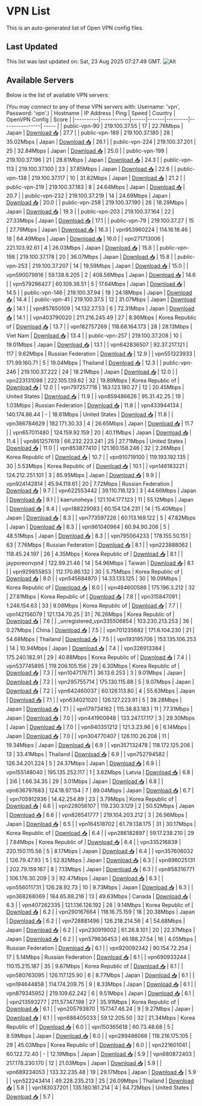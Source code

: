 # VPN List

This is an auto-generated list of Open VPN config files.

## Last Updated

This list was last updated on: Sat, 23 Aug 2025 07:27:49 GMT.
![Alt](https://repobeats.axiom.co/api/embed/186b98318ef1479477931607c1ad7d823f12451f.svg "Repobeats analytics image")

## Available Servers

Below is the list of available VPN servers:

(You may connect to any of these VPN servers with: Username: 'vpn', Password: 'vpn'.)
| Hostname | IP Address | Ping | Speed | Country | OpenVPN Config | Score |
|----------|------------|------|-------|---------|----------------| ----- |
| public-vpn-90 | 219.100.37.55 | 17 | 22.76Mbps | Japan | [Download 📥](./configs/server_0_JP.ovpn) | 27.7 |
| public-vpn-189 | 219.100.37.180 | 28 | 35.02Mbps | Japan | [Download 📥](./configs/server_1_JP.ovpn) | 26.1 |
| public-vpn-224 | 219.100.37.201 | 25 | 32.84Mbps | Japan | [Download 📥](./configs/server_2_JP.ovpn) | 25.0 |
| public-vpn-199 | 219.100.37.196 | 21 | 28.61Mbps | Japan | [Download 📥](./configs/server_3_JP.ovpn) | 24.3 |
| public-vpn-113 | 219.100.37.100 | 23 | 37.85Mbps | Japan | [Download 📥](./configs/server_4_JP.ovpn) | 22.6 |
| public-vpn-138 | 219.100.37.117 | 10 | 31.82Mbps | Japan | [Download 📥](./configs/server_5_JP.ovpn) | 21.2 |
| public-vpn-219 | 219.100.37.183 | 8 | 24.64Mbps | Japan | [Download 📥](./configs/server_6_JP.ovpn) | 20.7 |
| public-vpn-232 | 219.100.37.219 | 14 | 24.69Mbps | Japan | [Download 📥](./configs/server_7_JP.ovpn) | 20.0 |
| public-vpn-258 | 219.100.37.190 | 26 | 18.29Mbps | Japan | [Download 📥](./configs/server_8_JP.ovpn) | 19.3 |
| public-vpn-203 | 219.100.37.164 | 22 | 27.33Mbps | Japan | [Download 📥](./configs/server_9_JP.ovpn) | 17.1 |
| public-vpn-79 | 219.100.37.27 | 15 | 27.79Mbps | Japan | [Download 📥](./configs/server_10_JP.ovpn) | 16.3 |
| vpn953960224 | 114.16.18.46 | 18 | 64.49Mbps | Japan | [Download 📥](./configs/server_11_JP.ovpn) | 16.0 |
| vpn271713006 | 221.103.92.61 | 4 | 26.03Mbps | Japan | [Download 📥](./configs/server_12_JP.ovpn) | 15.8 |
| public-vpn-198 | 219.100.37.178 | 20 | 36.07Mbps | Japan | [Download 📥](./configs/server_13_JP.ovpn) | 15.8 |
| public-vpn-253 | 219.100.37.207 | 14 | 19.59Mbps | Japan | [Download 📥](./configs/server_14_JP.ovpn) | 15.0 |
| vpn590079916 | 59.138.6.205 | 2 | 408.58Mbps | Japan | [Download 📥](./configs/server_15_JP.ovpn) | 14.6 |
| vpn579286427 | 60.109.36.51 | 5 | 17.64Mbps | Japan | [Download 📥](./configs/server_16_JP.ovpn) | 14.5 |
| public-vpn-146 | 219.100.37.94 | 19 | 24.18Mbps | Japan | [Download 📥](./configs/server_17_JP.ovpn) | 14.4 |
| public-vpn-41 | 219.100.37.5 | 12 | 31.07Mbps | Japan | [Download 📥](./configs/server_18_JP.ovpn) | 14.1 |
| vpn857650109 | 14.132.27.53 | 6 | 72.31Mbps | Japan | [Download 📥](./configs/server_19_JP.ovpn) | 14.1 |
| vpn403790020 | 211.216.245.49 | 27 | 8.96Mbps | Korea Republic of | [Download 📥](./configs/server_20_KR.ovpn) | 13.7 |
| vpn182757269 | 118.68.164.173 | 28 | 28.13Mbps | Viet Nam | [Download 📥](./configs/server_21_VN.ovpn) | 13.4 |
| public-vpn-257 | 219.100.37.208 | 10 | 19.01Mbps | Japan | [Download 📥](./configs/server_22_JP.ovpn) | 13.1 |
| vpn642836507 | 92.37.217.121 | 117 | 9.62Mbps | Russian Federation | [Download 📥](./configs/server_23_RU.ovpn) | 12.9 |
| vpn551323933 | 171.99.160.71 | 5 | 19.04Mbps | Thailand | [Download 📥](./configs/server_24_TH.ovpn) | 12.3 |
| public-vpn-246 | 219.100.37.222 | 24 | 18.21Mbps | Japan | [Download 📥](./configs/server_25_JP.ovpn) | 12.0 |
| vpn223131098 | 222.105.139.62 | 32 | 19.89Mbps | Korea Republic of | [Download 📥](./configs/server_26_KR.ovpn) | 12.0 |
| vpn797257716 | 163.123.180.27 | 12 | 20.45Mbps | United States | [Download 📥](./configs/server_27_US.ovpn) | 11.9 |
| vpn859486626 | 95.31.42.25 | 19 | 1.03Mbps | Russian Federation | [Download 📥](./configs/server_28_RU.ovpn) | 11.8 |
| vpn433944134 | 140.174.86.44 | - | 18.61Mbps | United States | [Download 📥](./configs/server_29_US.ovpn) | 11.8 |
| vpn386784629 | 182.171.30.33 | 4 | 26.65Mbps | Japan | [Download 📥](./configs/server_30_JP.ovpn) | 11.7 |
| vpn657011480 | 124.159.92.159 | 20 | 40.11Mbps | Japan | [Download 📥](./configs/server_31_JP.ovpn) | 11.4 |
| vpn861257619 | 66.232.223.241 | 25 | 27.71Mbps | United States | [Download 📥](./configs/server_32_US.ovpn) | 11.0 |
| vpn853877410 | 121.160.158.246 | 32 | 2.26Mbps | Korea Republic of | [Download 📥](./configs/server_33_KR.ovpn) | 10.7 |
| vpn910719100 | 119.193.192.135 | 30 | 5.53Mbps | Korea Republic of | [Download 📥](./configs/server_34_KR.ovpn) | 10.1 |
| vpn146183221 | 124.212.251.101 | 3 | 85.95Mbps | Japan | [Download 📥](./configs/server_35_JP.ovpn) | 9.9 |
| vpn924142814 | 45.94.119.61 | 20 | 7.72Mbps | Russian Federation | [Download 📥](./configs/server_36_RU.ovpn) | 9.7 |
| vpn622553442 | 39.110.116.123 | 3 | 44.66Mbps | Japan | [Download 📥](./configs/server_37_JP.ovpn) | 9.1 |
| kaerunoheya | 121.104.177.123 | 11 | 55.12Mbps | Japan | [Download 📥](./configs/server_38_JP.ovpn) | 8.4 |
| vpn188229083 | 60.154.124.231 | 14 | 15.40Mbps | Japan | [Download 📥](./configs/server_39_JP.ovpn) | 8.3 |
| vpn773597226 | 60.113.169.122 | 5 | 47.82Mbps | Japan | [Download 📥](./configs/server_40_JP.ovpn) | 8.3 |
| vpn961040964 | 60.94.90.206 | 5 | 48.51Mbps | Japan | [Download 📥](./configs/server_41_JP.ovpn) | 8.3 |
| vpn795064233 | 178.155.50.151 | 63 | 7.76Mbps | Russian Federation | [Download 📥](./configs/server_42_RU.ovpn) | 8.1 |
| vpn223888062 | 118.45.24.197 | 26 | 4.35Mbps | Korea Republic of | [Download 📥](./configs/server_43_KR.ovpn) | 8.1 |
| jayporeonvpn4 | 122.99.21.46 | 14 | 54.96Mbps | Taiwan | [Download 📥](./configs/server_44_TW.ovpn) | 8.1 |
| vpn929855853 | 112.170.86.132 | 30 | 5.75Mbps | Korea Republic of | [Download 📥](./configs/server_45_KR.ovpn) | 8.0 |
| vpn545684870 | 14.33.133.125 | 30 | 16.09Mbps | Korea Republic of | [Download 📥](./configs/server_46_KR.ovpn) | 8.0 |
| vpn484600586 | 175.196.3.212 | 32 | 27.81Mbps | Korea Republic of | [Download 📥](./configs/server_47_KR.ovpn) | 7.8 |
| vpn315847091 | 1.246.154.63 | 33 | 9.08Mbps | Korea Republic of | [Download 📥](./configs/server_48_KR.ovpn) | 7.7 |
| vpn142156079 | 121.134.70.25 | 31 | 76.26Mbps | Korea Republic of | [Download 📥](./configs/server_49_KR.ovpn) | 7.6 |
| _unregistered_vpn335506854 | 103.230.213.253 | 36 | 0.27Mbps | China | [Download 📥](./configs/server_50_CN.ovpn) | 7.5 |
| vpn701235682 | 171.6.104.230 | 21 | 54.68Mbps | Thailand | [Download 📥](./configs/server_51_TH.ovpn) | 7.5 |
| vpn193195706 | 153.135.106.253 | 14 | 10.94Mbps | Japan | [Download 📥](./configs/server_52_JP.ovpn) | 7.4 |
| vpn326913384 | 175.240.182.91 | 29 | 40.88Mbps | Korea Republic of | [Download 📥](./configs/server_53_KR.ovpn) | 7.4 |
| vpn537745895 | 119.206.105.156 | 29 | 6.30Mbps | Korea Republic of | [Download 📥](./configs/server_54_KR.ovpn) | 7.3 |
| vpn104717671 | 36.13.6.253 | 3 | 9.01Mbps | Japan | [Download 📥](./configs/server_55_JP.ovpn) | 7.2 |
| vpn295755714 | 175.130.115.88 | 5 | 9.07Mbps | Japan | [Download 📥](./configs/server_56_JP.ovpn) | 7.2 |
| vpn642460037 | 60.126.113.80 | 4 | 55.63Mbps | Japan | [Download 📥](./configs/server_57_JP.ovpn) | 7.1 |
| vpn634021020 | 126.127.223.91 | 5 | 38.28Mbps | Japan | [Download 📥](./configs/server_58_JP.ovpn) | 7.1 |
| vpn179734162 | 115.38.83.183 | 11 | 77.31Mbps | Japan | [Download 📥](./configs/server_59_JP.ovpn) | 7.0 |
| vpn441900948 | 133.247.17.117 | 3 | 29.30Mbps | Japan | [Download 📥](./configs/server_60_JP.ovpn) | 7.0 |
| vpn940351212 | 121.3.23.96 | 6 | 6.14Mbps | Japan | [Download 📥](./configs/server_61_JP.ovpn) | 7.0 |
| vpn304770407 | 126.110.26.208 | 11 | 19.34Mbps | Japan | [Download 📥](./configs/server_62_JP.ovpn) | 6.9 |
| vpn357132478 | 118.172.125.206 | 13 | 33.41Mbps | Thailand | [Download 📥](./configs/server_63_TH.ovpn) | 6.9 |
| vpn752794582 | 126.34.201.224 | 5 | 24.37Mbps | Japan | [Download 📥](./configs/server_64_JP.ovpn) | 6.9 |
| vpn155148040 | 195.135.252.117 | 1 | 3.62Mbps | Latvia | [Download 📥](./configs/server_65_LV.ovpn) | 6.8 |
| 2i6 | 1.66.34.35 | 29 | 3.01Mbps | Japan | [Download 📥](./configs/server_66_JP.ovpn) | 6.8 |
| vpn636797683 | 124.18.97.154 | 7 | 89.04Mbps | Japan | [Download 📥](./configs/server_67_JP.ovpn) | 6.7 |
| vpn705912936 | 14.42.254.89 | 23 | 3.79Mbps | Korea Republic of | [Download 📥](./configs/server_68_KR.ovpn) | 6.6 |
| vpn226056107 | 119.230.3.129 | 2 | 50.52Mbps | Japan | [Download 📥](./configs/server_69_JP.ovpn) | 6.6 |
| vpn826541777 | 219.104.203.212 | 3 | 26.96Mbps | Japan | [Download 📥](./configs/server_70_JP.ovpn) | 6.5 |
| vpn164518702 | 61.79.138.175 | 31 | 30.17Mbps | Korea Republic of | [Download 📥](./configs/server_71_KR.ovpn) | 6.4 |
| vpn286182897 | 59.17.238.210 | 29 | 7.84Mbps | Korea Republic of | [Download 📥](./configs/server_72_KR.ovpn) | 6.4 |
| vpn335216839 | 220.150.115.56 | 5 | 8.17Mbps | Japan | [Download 📥](./configs/server_73_JP.ovpn) | 6.4 |
| vpn357606032 | 126.79.47.93 | 5 | 52.82Mbps | Japan | [Download 📥](./configs/server_74_JP.ovpn) | 6.3 |
| vpn896025131 | 202.79.159.167 | 8 | 7.13Mbps | Japan | [Download 📥](./configs/server_75_JP.ovpn) | 6.3 |
| vpn858316771 | 106.176.30.209 | 3 | 92.47Mbps | Japan | [Download 📥](./configs/server_76_JP.ovpn) | 6.3 |
| vpn556011731 | 126.28.92.73 | 10 | 9.73Mbps | Japan | [Download 📥](./configs/server_77_JP.ovpn) | 6.3 |
| vpn368268069 | 184.65.88.216 | 13 | 49.63Mbps | Canada | [Download 📥](./configs/server_78_CA.ovpn) | 6.3 |
| vpn407262335 | 121.136.126.192 | 28 | 9.14Mbps | Korea Republic of | [Download 📥](./configs/server_79_KR.ovpn) | 6.2 |
| vpn290167664 | 118.16.75.159 | 18 | 20.38Mbps | Japan | [Download 📥](./configs/server_80_JP.ovpn) | 6.2 |
| vpn728881496 | 126.218.214.56 | 4 | 54.68Mbps | Japan | [Download 📥](./configs/server_81_JP.ovpn) | 6.2 |
| vpn230919002 | 61.26.8.101 | 20 | 22.37Mbps | Japan | [Download 📥](./configs/server_82_JP.ovpn) | 6.2 |
| vpn579636453 | 46.188.27.54 | 16 | 4.05Mbps | Russian Federation | [Download 📥](./configs/server_83_RU.ovpn) | 6.1 |
| vpn920092342 | 90.154.72.254 | 17 | 5.14Mbps | Russian Federation | [Download 📥](./configs/server_84_RU.ovpn) | 6.1 |
| vpn690933244 | 110.15.215.187 | 35 | 9.67Mbps | Korea Republic of | [Download 📥](./configs/server_85_KR.ovpn) | 6.1 |
| vpn580763095 | 126.117.125.90 | 6 | 8.77Mbps | Japan | [Download 📥](./configs/server_86_JP.ovpn) | 6.1 |
| vpn194644858 | 114.174.209.75 | 9 | 8.33Mbps | Japan | [Download 📥](./configs/server_87_JP.ovpn) | 6.1 |
| vpn879345952 | 219.109.62.242 | 6 | 9.51Mbps | Japan | [Download 📥](./configs/server_88_JP.ovpn) | 6.1 |
| vpn213593277 | 211.57.147.198 | 27 | 35.91Mbps | Korea Republic of | [Download 📥](./configs/server_89_KR.ovpn) | 6.1 |
| vpn205793870 | 157.147.46.24 | 9 | 9.27Mbps | Japan | [Download 📥](./configs/server_90_JP.ovpn) | 6.1 |
| vpn688405033 | 59.12.205.50 | 32 | 21.34Mbps | Korea Republic of | [Download 📥](./configs/server_91_KR.ovpn) | 6.0 |
| vpn150365618 | 60.73.48.68 | 5 | 8.59Mbps | Japan | [Download 📥](./configs/server_92_JP.ovpn) | 6.0 |
| vpn289486066 | 118.216.175.105 | 29 | 45.03Mbps | Korea Republic of | [Download 📥](./configs/server_93_KR.ovpn) | 6.0 |
| vpn221601041 | 60.122.72.40 | - | 12.19Mbps | Japan | [Download 📥](./configs/server_94_JP.ovpn) | 5.9 |
| vpn680872403 | 217.178.230.170 | 12 | 21.03Mbps | Japan | [Download 📥](./configs/server_95_JP.ovpn) | 5.9 |
| vpn689234053 | 133.32.235.48 | 19 | 29.17Mbps | Japan | [Download 📥](./configs/server_96_JP.ovpn) | 5.9 |
| vpn522243414 | 49.228.235.213 | 25 | 26.09Mbps | Thailand | [Download 📥](./configs/server_97_TH.ovpn) | 5.8 |
| vpn183037201 | 135.180.161.214 | 4 | 64.72Mbps | United States | [Download 📥](./configs/server_98_US.ovpn) | 5.7 |
